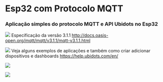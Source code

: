 # Esp32 com Protocolo MQTT
### Aplicação simples do protocolo MQTT e API Ubidots no Esp32


![](https://github.com/MrFMach/esp32-mqtt-subscribe/blob/main/media/Slide2.jpg)
Especificação da versão 3.1.1
http://docs.oasis-open.org/mqtt/mqtt/v3.1.1/mqtt-v3.1.1.html

![](https://github.com/MrFMach/esp32-mqtt-subscribe/blob/main/media/Slide3.jpg)
Veja alguns exemplos de aplicações e também como criar adicionar dispositivos e dashboards https://help.ubidots.com/en/

![](https://github.com/MrFMach/esp32-mqtt-subscribe/blob/main/media/Slide4.jpg)

![](https://github.com/MrFMach/esp32-mqtt-subscribe/blob/main/media/Slide5.jpg)
